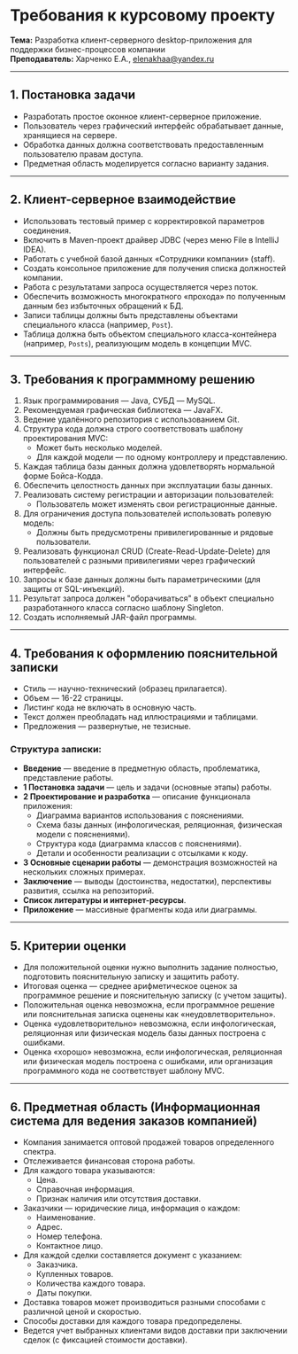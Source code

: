 # Требования к курсовому проекту  
**Тема:** Разработка клиент-серверного desktop-приложения для поддержки бизнес-процессов компании  
**Преподаватель:** Харченко Е.А., elenakhaa@yandex.ru

---

## 1. Постановка задачи

- Разработать простое оконное клиент-серверное приложение.
- Пользователь через графический интерфейс обрабатывает данные, хранящиеся на сервере.
- Обработка данных должна соответствовать предоставленным пользователю правам доступа.
- Предметная область моделируется согласно варианту задания.

---

## 2. Клиент-серверное взаимодействие

- Использовать тестовый пример с корректировкой параметров соединения.
- Включить в Maven-проект драйвер JDBC (через меню File в IntelliJ IDEA).
- Работать с учебной базой данных «Сотрудники компании» (staff).
- Создать консольное приложение для получения списка должностей компании.
- Работа с результатами запроса осуществляется через поток.
- Обеспечить возможность многократного «прохода» по полученным данным без избыточных обращений к БД.
- Записи таблицы должны быть представлены объектами специального класса (например, `Post`).
- Таблица должна быть объектом специального класса-контейнера (например, `Posts`), реализующим модель в концепции MVC.

---

## 3. Требования к программному решению

1. Язык программирования — Java, СУБД — MySQL.
2. Рекомендуемая графическая библиотека — JavaFX.
3. Ведение удалённого репозитория с использованием Git.
4. Структура кода должна строго соответствовать шаблону проектирования MVC:
   - Может быть несколько моделей.
   - Для каждой модели — по одному контроллеру и представлению.
5. Каждая таблица базы данных должна удовлетворять нормальной форме Бойса-Кодда.
6. Обеспечить целостность данных при эксплуатации базы данных.
7. Реализовать систему регистрации и авторизации пользователей:
   - Пользователь может изменять свои регистрационные данные.
8. Для ограничения доступа пользователей использовать ролевую модель:
   - Должны быть предусмотрены привилегированные и рядовые пользователи.
9. Реализовать функционал CRUD (Create-Read-Update-Delete) для пользователей с разными привилегиями через графический интерфейс.
10. Запросы к базе данных должны быть параметрическими (для защиты от SQL-инъекций).
11. Результат запроса должен "оборачиваться" в объект специально разработанного класса согласно шаблону Singleton.
12. Создать исполняемый JAR-файл программы.

---

## 4. Требования к оформлению пояснительной записки

- Стиль — научно-технический (образец прилагается).
- Объем — 16-22 страницы.
- Листинг кода не включать в основную часть.
- Текст должен преобладать над иллюстрациями и таблицами.
- Предложения — развернутые, не тезисные.

### Структура записки:

- **Введение** — введение в предметную область, проблематика, представление работы.
- **1 Постановка задачи** — цель и задачи (основные этапы) работы.
- **2 Проектирование и разработка** — описание функционала приложения:
  - Диаграмма вариантов использования с пояснениями.
  - Схема базы данных (инфологическая, реляционная, физическая модели с пояснениями).
  - Структура кода (диаграмма классов с пояснениями).
  - Детали и особенности реализации с отсылками к коду.
- **3 Основные сценарии работы** — демонстрация возможностей на нескольких сложных примерах.
- **Заключение** — выводы (достоинства, недостатки), перспективы развития, ссылка на репозиторий.
- **Список литературы и интернет-ресурсы**.
- **Приложение** — массивные фрагменты кода или диаграммы.

---

## 5. Критерии оценки

- Для положительной оценки нужно выполнить задание полностью, подготовить пояснительную записку и защитить работу.
- Итоговая оценка — среднее арифметическое оценок за программное решение и пояснительную записку (с учетом защиты).
- Положительная оценка невозможна, если программное решение или пояснительная записка оценены как «неудовлетворительно».
- Оценка «удовлетворительно» невозможна, если инфологическая, реляционная или физическая модель базы данных построена с ошибками.
- Оценка «хорошо» невозможна, если инфологическая, реляционная или физическая модель построена с ошибками, или организация программного кода не соответствует шаблону MVC.

---

## 6. Предметная область (Информационная система для ведения заказов компанией)

- Компания занимается оптовой продажей товаров определенного спектра.
- Отслеживается финансовая сторона работы.
- Для каждого товара указываются:
  - Цена.
  - Справочная информация.
  - Признак наличия или отсутствия доставки.
- Заказчики — юридические лица, информация о каждом:
  - Наименование.
  - Адрес.
  - Номер телефона.
  - Контактное лицо.
- Для каждой сделки составляется документ с указанием:
  - Заказчика.
  - Купленных товаров.
  - Количества каждого товара.
  - Даты покупки.
- Доставка товаров может производиться разными способами с различной ценой и скоростью.
- Способы доставки для каждого товара предопределены.
- Ведется учет выбранных клиентами видов доставки при заключении сделок (с фиксацией стоимости доставки).
